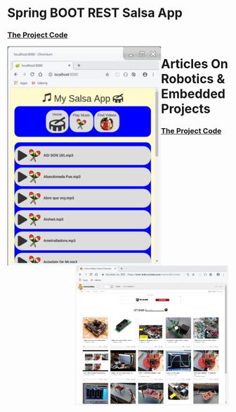# Spring BOOT REST Salsa App
<a href="https://github.com/elicorrales/spring-boot-rest-salsa-app"><h3> The Project Code </h3></a>
<a href="https://www.youtube.com/watch?v=n8iiK72XYK8">
<img align="left" src="salsa.app.2.png" width="350" title="Spring Boot REST Salsa App">
</a>

# Articles On Robotics & Embedded Projects
<a href="https://github.com/elicorrales/spring-boot-rest-salsa-app"><h3> The Project Code </h3></a>
<a href="https://www.instructables.com/howto/elicorrales/">
<img align="right" src="Instructables.png" width="350" title="Various Articles On Robotics & Embedded Projects">
</a>

